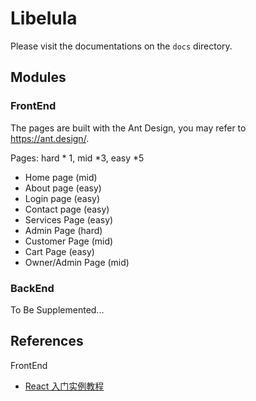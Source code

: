 # Libelula

Please visit the documentations on the `docs` directory.

## Modules

### FrontEnd

The pages are built with the Ant Design, you may refer to https://ant.design/.

Pages: hard * 1, mid *3, easy *5

- Home page (mid)
- About page (easy)
- Login page (easy)
- Contact page (easy)
- Services Page (easy)
- Admin Page (hard)
- Customer Page (mid)
- Cart Page (easy)
- Owner/Admin Page (mid)

### BackEnd

To Be Supplemented...

## References

FrontEnd

- [React 入门实例教程](https://www.ruanyifeng.com/blog/2015/03/react.html)
